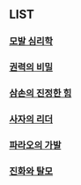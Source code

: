 

##  LIST

### [모발 심리학](/m02/m0201)  

### [권력의 비밀](/m02/m0202)  

###  [삼손의 진정한 힘](/m02/m0203)  

###  [사자의 리더](/m02/m0204)  

###  [파라오의 가발](/m02/m0205)  

###  [진화와 탈모](/m02/m0206)
<!--stackedit_data:
eyJoaXN0b3J5IjpbLTI1NzQ3MjMyNiwyMTA1NTU5NTU1LDEzMT
A1NTE0OTMsLTE2ODA2MzQzNzddfQ==
-->
